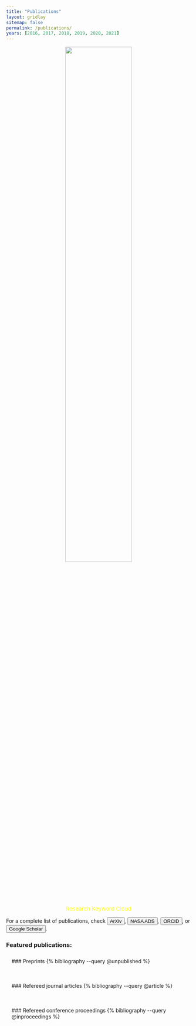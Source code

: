 ```yaml
---
title: "Publications"
layout: gridlay
sitemap: false
permalink: /publications/
years: [2016, 2017, 2018, 2019, 2020, 2021]
---
```


<style>
.jumbotron{
    padding:3%;
    padding-bottom:10px;
    padding-top:10px;
    margin-top:10px;
    margin-bottom:30px;
}
</style>

<div class="container">
<div class="row">
<center>
<img src="{{ site.url }}{{ site.baseurl }}/images/word_cloud_2406.jpeg" width="60%"/><br/>
 <span style="font-size: 15px; color: yellow;">
Research Keyword Cloud </span> <br/>
</center>
</div>

For a complete list of publications, check
<a href="https://arxiv.org/search/advanced?advanced=1&terms-0-operator=AND&terms-0-term=jianwei+lyu&terms-0-field=author&classification-physics=y&classification-physics_archives=astro-ph&classification-include_cross_list=include&date-filter_by=all_dates&date-year=&date-from_date=&date-to_date=&date-date_type=submitted_date&abstracts=show&size=50&order=-announced_date_first"><button class="btn-doi"><i class="ai ai-arxiv" aria-hidden="true"></i> ArXiv </button></a>, 
<a href="https://ui.adsabs.harvard.edu/public-libraries/jbbTsn0iQhuruu2S8X9e3Q"><button class="btn-abstract"><i class="ai ai-ads" aria-hidden="true"></i> NASA ADS </button></a>, 
<a href="https://orcid.org/0000-0002-6221-1829"><button class="btn-bib"><i class="ai ai-orcid" aria-hidden="true"></i> ORCID </button></a>, or
<a href="https://scholar.google.com/citations?user=OHejMf0AAAAJ&hl=en"><button class="btn-arxiv"><i class="ai ai-google-scholar" aria-hidden="true"></i> Google Scholar </button></a>.



### Featured publications:



<div class="jumbotron">
### Preprints
{% bibliography --query @unpublished %}
</div>

<div class="jumbotron">
### Refereed journal articles
{% bibliography --query @article %}
</div>

<div class="jumbotron">
### Refereed conference proceedings
{% bibliography --query @inproceedings %}
</div>
